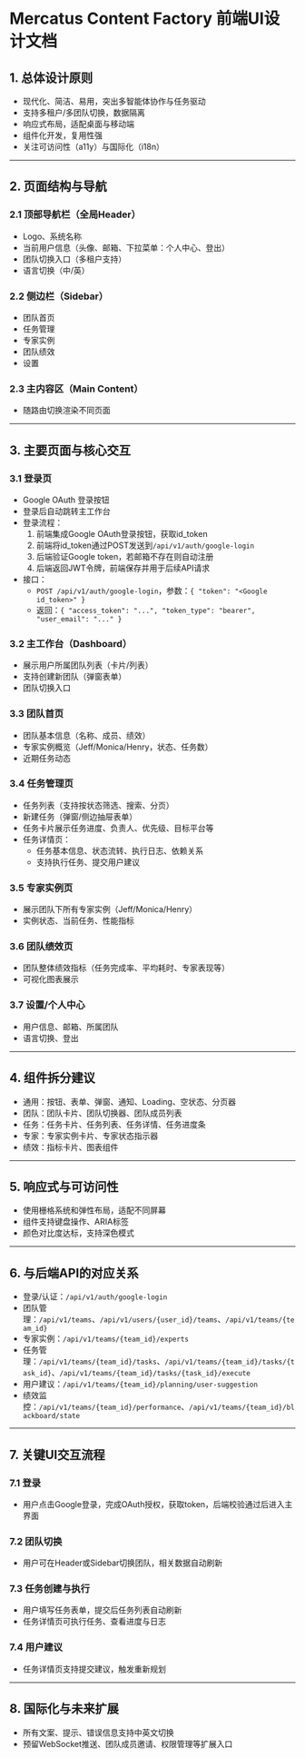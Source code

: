 # Mercatus Content Factory 前端UI设计文档

## 1. 总体设计原则
- 现代化、简洁、易用，突出多智能体协作与任务驱动
- 支持多租户/多团队切换，数据隔离
- 响应式布局，适配桌面与移动端
- 组件化开发，复用性强
- 关注可访问性（a11y）与国际化（i18n）

---

## 2. 页面结构与导航

### 2.1 顶部导航栏（全局Header）
- Logo、系统名称
- 当前用户信息（头像、邮箱、下拉菜单：个人中心、登出）
- 团队切换入口（多租户支持）
- 语言切换（中/英）

### 2.2 侧边栏（Sidebar）
- 团队首页
- 任务管理
- 专家实例
- 团队绩效
- 设置

### 2.3 主内容区（Main Content）
- 随路由切换渲染不同页面

---

## 3. 主要页面与核心交互

### 3.1 登录页
- Google OAuth 登录按钮
- 登录后自动跳转主工作台
- 登录流程：
  1. 前端集成Google OAuth登录按钮，获取id_token
  2. 前端将id_token通过POST发送到`/api/v1/auth/google-login`
  3. 后端验证Google token，若邮箱不存在则自动注册
  4. 后端返回JWT令牌，前端保存并用于后续API请求
- 接口：
  - `POST /api/v1/auth/google-login`，参数：`{ "token": "<Google id_token>" }`
  - 返回：`{ "access_token": "...", "token_type": "bearer", "user_email": "..." }`

### 3.2 主工作台（Dashboard）
- 展示用户所属团队列表（卡片/列表）
- 支持创建新团队（弹窗表单）
- 团队切换入口

### 3.3 团队首页
- 团队基本信息（名称、成员、绩效）
- 专家实例概览（Jeff/Monica/Henry，状态、任务数）
- 近期任务动态

### 3.4 任务管理页
- 任务列表（支持按状态筛选、搜索、分页）
- 新建任务（弹窗/侧边抽屉表单）
- 任务卡片展示任务进度、负责人、优先级、目标平台等
- 任务详情页：
  - 任务基本信息、状态流转、执行日志、依赖关系
  - 支持执行任务、提交用户建议

### 3.5 专家实例页
- 展示团队下所有专家实例（Jeff/Monica/Henry）
- 实例状态、当前任务、性能指标

### 3.6 团队绩效页
- 团队整体绩效指标（任务完成率、平均耗时、专家表现等）
- 可视化图表展示

### 3.7 设置/个人中心
- 用户信息、邮箱、所属团队
- 语言切换、登出

---

## 4. 组件拆分建议
- 通用：按钮、表单、弹窗、通知、Loading、空状态、分页器
- 团队：团队卡片、团队切换器、团队成员列表
- 任务：任务卡片、任务列表、任务详情、任务进度条
- 专家：专家实例卡片、专家状态指示器
- 绩效：指标卡片、图表组件

---

## 5. 响应式与可访问性
- 使用栅格系统和弹性布局，适配不同屏幕
- 组件支持键盘操作、ARIA标签
- 颜色对比度达标，支持深色模式

---

## 6. 与后端API的对应关系
- 登录/认证：`/api/v1/auth/google-login`
- 团队管理：`/api/v1/teams`、`/api/v1/users/{user_id}/teams`、`/api/v1/teams/{team_id}`
- 专家实例：`/api/v1/teams/{team_id}/experts`
- 任务管理：`/api/v1/teams/{team_id}/tasks`、`/api/v1/teams/{team_id}/tasks/{task_id}`、`/api/v1/teams/{team_id}/tasks/{task_id}/execute`
- 用户建议：`/api/v1/teams/{team_id}/planning/user-suggestion`
- 绩效监控：`/api/v1/teams/{team_id}/performance`、`/api/v1/teams/{team_id}/blackboard/state`

---

## 7. 关键UI交互流程

### 7.1 登录
- 用户点击Google登录，完成OAuth授权，获取token，后端校验通过后进入主界面

### 7.2 团队切换
- 用户可在Header或Sidebar切换团队，相关数据自动刷新

### 7.3 任务创建与执行
- 用户填写任务表单，提交后任务列表自动刷新
- 任务详情页可执行任务、查看进度与日志

### 7.4 用户建议
- 任务详情页支持提交建议，触发重新规划

---

## 8. 国际化与未来扩展
- 所有文案、提示、错误信息支持中英文切换
- 预留WebSocket推送、团队成员邀请、权限管理等扩展入口



